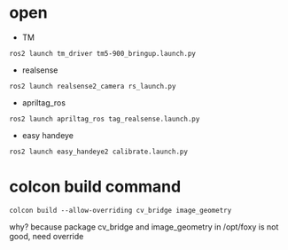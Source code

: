 # open
- TM
```
ros2 launch tm_driver tm5-900_bringup.launch.py
```
- realsense
```
ros2 launch realsense2_camera rs_launch.py
```
- apriltag_ros
```
ros2 launch apriltag_ros tag_realsense.launch.py
```
- easy handeye
```
ros2 launch easy_handeye2 calibrate.launch.py
```

# colcon build command
```
colcon build --allow-overriding cv_bridge image_geometry
```
why? because package cv_bridge and image_geometry in /opt/foxy is not good, need override